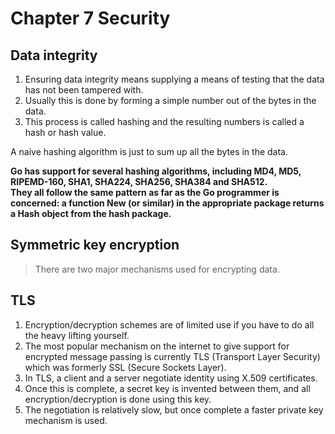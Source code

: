 # Chapter 7 Security

## Data integrity
1. Ensuring data integrity means supplying a means of testing that the data has not been tampered with.
2. Usually this is done by forming a simple number out of the bytes in the data.
3. This process is called hashing and the resulting numbers is called a hash or hash value.

A naive hashing algorithm is just to sum up all the bytes in the data.

**Go has support for several hashing algorithms, including MD4, MD5, RIPEMD-160, SHA1, SHA224, SHA256, SHA384 and SHA512. 
<br>They all follow the same pattern as far as the Go programmer is concerned: a function New (or similar) in the appropriate package returns a Hash object from the hash package.**

## Symmetric key encryption
>There are two major mechanisms used for encrypting data.

## TLS
1. Encryption/decryption schemes are of limited use if you have to do all the heavy lifting yourself. 
2. The most popular mechanism on the internet to give support for encrypted message passing is currently TLS (Transport Layer Security) which was formerly SSL (Secure Sockets Layer).
3. In TLS, a client and a server negotiate identity using X.509 certificates.
4. Once this is complete, a secret key is invented between them, and all encryption/decryption is done using this key. 
5. The negotiation is relatively slow, but once complete a faster private key mechanism is used.